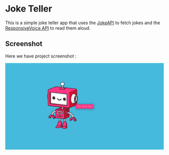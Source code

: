 # Joke Teller
This is a simple joke teller app that uses the [JokeAPI](https://sv443.net/jokeapi/v2/) to fetch jokes and the [ResponsiveVoice API](https://responsivevoice.org/) to read them aloud.

## Screenshot
Here we have project screenshot :

![screenshot](screenshot.jpeg)

